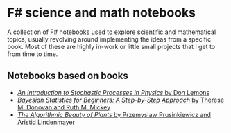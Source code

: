 # F# science and math notebooks

A collection of F# notebooks used to explore scientific and mathematical topics, usually revolving around implementing the ideas from a specific book. Most of these are highly in-work or little small projects that I get to from time to time.

## Notebooks based on books

* [*An Introduction to Stochastic Processes in Physics* by Don Lemons](./an-introduction-to-stochastic-processes-in-physics.ipynb)
* [*Bayesian Statistics for Beginners: A Step-by-Step Approach* by Therese M. Donovan and Ruth M. Mickey](https://github.com/bmitc/fsharp-science-and-math-notebooks/blob/main/bayesian-statistics-for-beginners.ipynb)
* [*The Algorithmic Beauty of Plants* by Przemyslaw Prusinkiewicz and Aristid Lindenmayer](./the-algorithmic-beauty-of-plants.ipynb)
